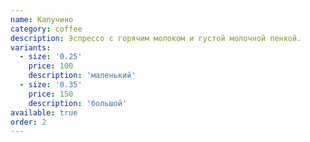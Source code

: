 ```yaml
---
name: Капучино
category: coffee
description: Эспрессо с горячим молоком и густой молочной пенкой.
variants:
  - size: '0.25'
    price: 100
    description: 'маленький'
  - size: '0.35'
    price: 150
    description: 'большой'
available: true
order: 2
---
```

